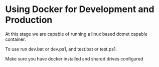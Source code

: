# Using Docker for Development and Production

At this stage we are capable of running a linux based dotnet capable container.

To use run dev.bat or dev.ps1, and test.bat or test.ps1.

Make sure you have docker installed and shared drives configured